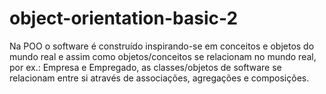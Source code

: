 # object-orientation-basic-2
Na POO o software é construído inspirando-se em conceitos e objetos do mundo real e assim como objetos/conceitos se relacionam no mundo real, por ex.: Empresa e Empregado, as classes/objetos de software se relacionam entre si através de associações, agregações e composições.
